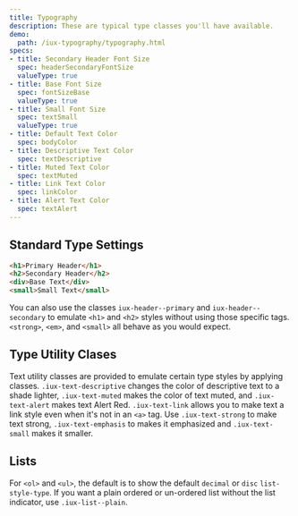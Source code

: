 ```yaml
---
title: Typography
description: These are typical type classes you'll have available.
demo:
  path: /iux-typography/typography.html
specs:
- title: Secondary Header Font Size
  spec: headerSecondaryFontSize
  valueType: true
- title: Base Font Size
  spec: fontSizeBase
  valueType: true
- title: Small Font Size
  spec: textSmall
  valueType: true
- title: Default Text Color
  spec: bodyColor
- title: Descriptive Text Color
  spec: textDescriptive
- title: Muted Text Color
  spec: textMuted
- title: Link Text Color
  spec: linkColor
- title: Alert Text Color
  spec: textAlert
---
```


## Standard Type Settings

```html
<h1>Primary Header</h1>
<h2>Secondary Header</h2>
<div>Base Text</div>
<small>Small Text</small>
```

You can also use the classes `iux-header--primary` and `iux-header--secondary` to emulate `<h1>` and `<h2>` styles without using those specific tags. `<strong>`, `<em>`, and `<small>` all behave as you would expect.

## Type Utility Clases

Text utility classes are provided to emulate certain type styles by applying classes. `.iux-text-descriptive` changes the <span class="iux-text-descriptive">color of descriptive text to a shade lighter</span>, `.iux-text-muted` makes the <span class="iux-text-muted">color of text muted</span>, and `.iux-text-alert` makes text <span class="iux-text-alert">Alert Red</span>. `.iux-text-link` allows you to <span class="iux-text-link">make text a link style</span> even when it's not in an `<a>` tag. Use `.iux-text-strong` to make text <span class="iux-text-strong">strong</span>, `.iux-text-emphasis` to makes it <span class="iux-text-emphasis">emphasized</span> and `.iux-text-small` makes it <span class="iux-text-small">smaller</small>.

## Lists

For `<ol>` and `<ul>`, the default is to show the default `decimal` or `disc` `list-style-type`. If you want a plain ordered or un-ordered list without the list indicator, use `.iux-list--plain`.
